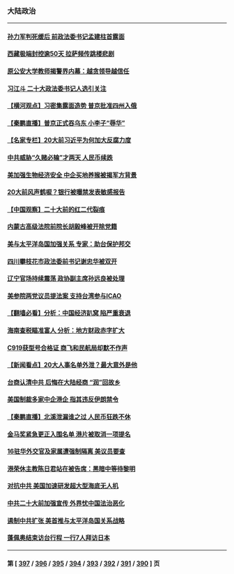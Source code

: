 ### 大陆政治
---
#### [孙力军判死缓后 前政法委书记孟建柱首露面](../../pages/ncid277/n13836573.md) 
#### [西藏极端封控逾50天 拉萨频传跳楼悲剧](../../pages/ncid277/n13836551.md) 
#### [原公安大学教师揭警界内幕：越贪领导越信任](../../pages/ncid277/n13836547.md) 
#### [习江斗 二十大政法委书记人选引关注](../../pages/ncid277/n13836416.md) 
#### [【横河观点】习密集露面造势 普京批准四州入俄](../../pages/ncid277/n13836438.md) 
#### [【秦鹏直播】普京正式吞乌东 小李子“辱华”](../../pages/ncid277/n13836434.md) 
#### [【名家专栏】20大前习近平为何加大反腐力度](../../pages/ncid277/n13836224.md) 
#### [中共威胁“久赌必输”才两天 人民币续跌](../../pages/ncid277/n13836354.md) 
#### [美加强生物经济安全 中企买地养猴被揭军方背景](../../pages/ncid277/n13836141.md) 
#### [20大前风声鹤唳？银行被曝禁发表敏感报告](../../pages/ncid277/n13836336.md) 
#### [【中国观察】二十大前的红二代裂痕](../../pages/ncid277/n13836118.md) 
#### [内蒙古高级法院前院长胡毅峰被开除党籍](../../pages/ncid277/n13836147.md) 
#### [美与太平洋岛国加强关系 专家：助台保护邦交](../../pages/ncid277/n13836095.md) 
#### [四川攀枝花市政法委前书记谢忠华被双开](../../pages/ncid277/n13836111.md) 
#### [辽宁官场持续震荡 政协副主席孙远良被处理](../../pages/ncid277/n13836012.md) 
#### [美参院两党议员提法案 支持台湾参与ICAO](../../pages/ncid277/n13835959.md) 
#### [【翻墙必看】分析：中国经济趴窝 陷严重衰退](../../pages/ncid277/n13836011.md) 
#### [海南查税瞄准富人 分析：地方财政赤字扩大](../../pages/ncid277/n13835957.md) 
#### [C919获型号合格证 商飞和民航局却默不作声](../../pages/ncid277/n13835733.md) 
#### [【新闻看点】20大人事名单外泄？最大意外是他](../../pages/ncid277/n13835496.md) 
#### [台商认清中共 后悔在大陆经商 “润”回故乡](../../pages/ncid277/n13835758.md) 
#### [美国制裁多家中企港企 指其违反伊朗禁令](../../pages/ncid277/n13835673.md) 
#### [【秦鹏直播】北溪泄漏谁之过 人民币狂跌不休](../../pages/ncid277/n13835698.md) 
#### [金马奖紧急更正入围名单 港片被取消一项提名](../../pages/ncid277/n13835650.md) 
#### [16驻华外交官及家属遭强制隔离 美议员要查](../../pages/ncid277/n13835668.md) 
#### [港荣休主教陈日君站在被告席：黑暗中等待黎明](../../pages/ncid277/n13835640.md) 
#### [对抗中共 美国加速研发超大型海底无人机](../../pages/ncid277/n13835644.md) 
#### [中共二十大前加强宣传 外界忧中国法治恶化](../../pages/ncid277/n13835637.md) 
#### [遏制中共扩张 美首推与太平洋岛国关系战略](../../pages/ncid277/n13835479.md) 
#### [蓬佩奥结束访台行程 一行7人拜访日本](../../pages/ncid277/n13835377.md) 

---
#### 第 [ [397](./397.md) / [396](./396.md) / [395](./395.md) / [394](./394.md) / [393](./393.md) / [392](./392.md) / [391](./391.md) / [390](./390.md) ] 页
